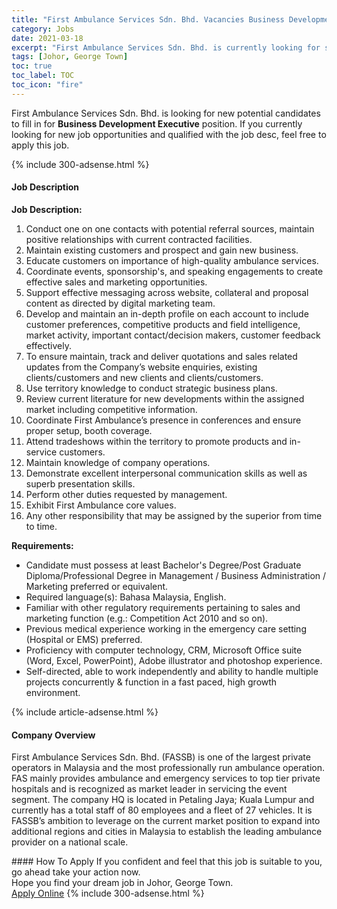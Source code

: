 ```yaml
---
title: "First Ambulance Services Sdn. Bhd. Vacancies Business Development Executive" 
category: Jobs 
date: 2021-03-18 
excerpt: "First Ambulance Services Sdn. Bhd. is currently looking for suitable person to fill in the Business Development Executive which based in Johor, George Town" 
tags: [Johor, George Town] 
toc: true 
toc_label: TOC 
toc_icon: "fire" 
--- 
```


<p>First Ambulance Services Sdn. Bhd. is looking for new potential candidates to fill in for <b>Business Development Executive</b> position. If you currently looking for new job opportunities and qualified with the job desc, feel free to apply this job.
</p>{% include 300-adsense.html %} 
<div><div><h4>Job Description</h4></div><div><div><span><div><p><strong>Job Description:</strong></p><ol><li>Conduct one on one contacts with potential referral sources, maintain positive relationships with current contracted facilities.</li><li>Maintain existing customers and prospect and gain new business.</li><li>Educate customers on importance of high-quality ambulance services.</li><li>Coordinate events,&#160;sponsorship's, and speaking engagements to create effective sales and marketing opportunities.</li><li>Support effective messaging across website, collateral and proposal content as directed by digital marketing team.</li><li>Develop and maintain an in-depth profile on each account to include customer preferences, competitive products and field intelligence, market activity, important contact/decision makers, customer feedback effectively.</li><li>To ensure maintain, track and deliver quotations and sales related updates from the Company&#8217;s website enquiries, existing clients/customers and new clients and clients/customers.</li><li>Use territory knowledge to conduct strategic business plans.</li><li>Review current literature for new developments within the assigned market including competitive information.</li><li>Coordinate First Ambulance&#8217;s presence in conferences and ensure proper setup, booth coverage.</li><li>Attend&#160;tradeshows&#160;within the territory to promote products and in-service customers.</li><li>Maintain knowledge of company operations.</li><li>Demonstrate excellent interpersonal communication skills as well as superb presentation skills.</li><li>Perform other duties requested by management.</li><li>Exhibit First Ambulance core values.</li><li>Any other responsibility that may be assigned by the superior from time to time.</li></ol><p><strong>Requirements:</strong></p><ul><li>Candidate must possess at least Bachelor's Degree/Post Graduate Diploma/Professional Degree in Management / Business Administration / Marketing preferred or equivalent.</li><li>Required language(s):&#160;Bahasa Malaysia, English.</li><li>Familiar with other regulatory requirements pertaining to sales and marketing function (e.g.: Competition Act 2010 and so on).</li><li>Previous medical experience working in the emergency care setting (Hospital or EMS) preferred.</li><li>Proficiency with computer technology, CRM, Microsoft Office suite (Word, Excel, PowerPoint), Adobe illustrator and photoshop experience.</li><li>Self-directed, able to work independently and ability to handle multiple projects concurrently &amp; function in a fast paced, high growth environment.</li></ul></div></span></div></div></div> 
{% include article-adsense.html %} 
<div><div><h4>Company Overview</h4></div><div><div><span><div><p>First Ambulance Services Sdn. Bhd. (FASSB) is one of the largest private operators in Malaysia and the most professionally run ambulance operation. FAS mainly provides ambulance and emergency services to top tier private hospitals and is recognized as market leader in servicing the event segment. The company HQ is located in Petaling Jaya; Kuala Lumpur and currently has a total staff of 80 employees and a fleet of 27 vehicles. It is FASSB&#8217;s ambition to leverage on the current market position to expand into additional regions and cities in Malaysia to establish the leading ambulance provider on a national scale.</p></div></span></div></div></div> 
#### How To Apply 
If you confident and feel that this job is suitable to you, go ahead take your action now. <br/> 
Hope you find your dream job in Johor, George Town. <br/> 
<a href="https://www.jobstreet.com.my/en/job/business-development-executive-4510421?jobId=jobstreet-my-job-4510421&" class="btn btn--info" target="_blank" rel="nofollow noopenner">Apply Online</a> 
{% include 300-adsense.html %} 